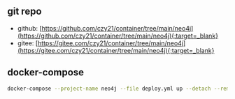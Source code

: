 ## git repo
  - github: [https://github.com/czy21/container/tree/main/neo4j](https://github.com/czy21/container/tree/main/neo4j){:target=_blank}
  - gitee: [https://gitee.com/czy21/container/tree/main/neo4j](https://gitee.com/czy21/container/tree/main/neo4j){:target=_blank}
## docker-compose
```bash
docker-compose --project-name neo4j --file deploy.yml up --detach --remove-orphans
```